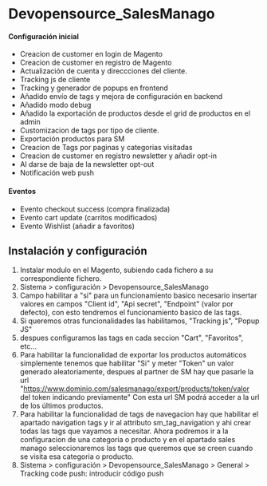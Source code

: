 # Devopensource_SalesManago
#### Configuración inicial

- Creacion de customer en login de Magento
- Creacion de customer en registro de Magento
- Actualización de cuenta y direccciones del cliente.
- Tracking js de cliente
- Tracking y generador de popups en frontend
- Añadido envío de tags y mejora de configuración en backend
- Añadido modo debug
- Añadido la exportación de productos desde el grid de productos en el admin
- Customizacion de tags por tipo de cliente.
- Exportación productos para SM
- Creacion de Tags por paginas y categorias visitadas
- Creacion de customer en registro newsletter y añadir opt-in
- Al darse de baja de la newsletter opt-out
- Notificación web push

#### Eventos

- Evento checkout success (compra finalizada)
- Evento cart update (carritos modificados)
- Evento Wishlist (añadir a favoritos)

## Instalación y configuración

1. Instalar modulo en el Magento, subiendo cada fichero a su correspondiente fichero.
2. Sistema > configuración > Devopensource_SalesManago
3. Campo habilitar a "si" para un funcionamiento basico necesario insertar valores en campos "Client id", "Api secret", "Endpoint" (valor por defecto), con esto tendremos el funcionamiento basico de las tags.
4. Si queremos otras funcionalidades las habilitamos, "Tracking js", "Popup JS"
5. despues configuramos las tags en cada seccion "Cart", "Favoritos", etc...
6. Para habilitar la funcionalidad de exportar los productos automáticos simplemente tenemos que habilitar "Si" y meter "Token" un valor generado aleatoriamente, despues al partner de SM hay que pasarle la url "https://www.dominio.com/salesmanago/export/products/token/valor del token indicando previamente" Con esta url SM podrá acceder a la url de los últimos productos.
7. Para habilitar la funcionalidad de tags de navegacion hay que habilitar el apartado navigation tags y ir al attributo sm_tag_navigation y ahi crear todas las tags que vayamos a necesitar. Ahora podremos ir a la configuracion de una categoria o producto y en el apartado sales manago seleccionaremos las tags que queremos que se creen cuando se visita esa categoria o producto.
8. Sistema > configuración > Devopensource_SalesManago > General > Tracking code push: introducir código push